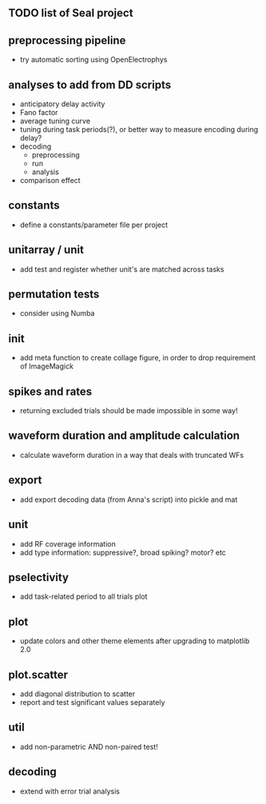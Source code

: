 TODO list of Seal project
-------------------------


preprocessing pipeline
----------------------
  - try automatic sorting using OpenElectrophys


analyses to add from DD scripts
-------------------------------
  - anticipatory delay activity
  - Fano factor
  - average tuning curve
  - tuning during task periods(?), or better way to measure encoding during delay?
  - decoding
    - preprocessing
    - run
    - analysis
  - comparison effect

constants
---------
  - define a constants/parameter file per project


unitarray / unit
----------------
  - add test and register whether unit's are matched across tasks


permutation tests
-----------------
  - consider using Numba


init
----
  - add meta function to create collage figure, in order to drop requirement of ImageMagick


spikes and rates
----------------
  - returning excluded trials should be made impossible in some way!


waveform duration and amplitude calculation
-------------------------------------------
- calculate waveform duration in a way that deals with truncated WFs


export
------
  - add export decoding data (from Anna's script) into pickle and mat


unit
----
  - add RF coverage information
  - add type information: suppressive?, broad spiking? motor? etc

pselectivity
------------
  - add task-related period to all trials plot


plot
----
  - update colors and other theme elements after upgrading to matplotlib 2.0


plot.scatter
------------
  - add diagonal distribution to scatter
  - report and test significant values separately


util
----
  - add non-parametric AND non-paired test!


decoding
--------
  - extend with error trial analysis
